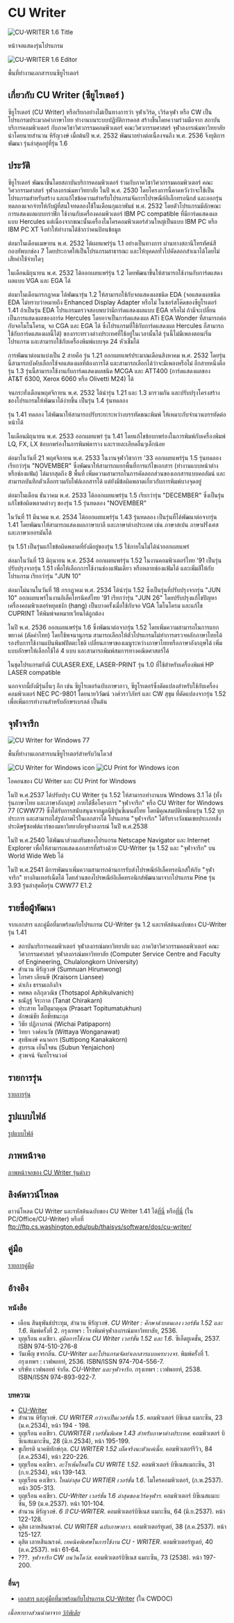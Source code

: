 # CU Writer

![CU-WRITER 1.6 Title](./resources/CU-WRITER_1.6_1993-12-14.png)

หน้าจอแสดงรุ่นโปรแกรม

![CU-WRITER 1.6 Editor](./resources/cw1.6_editor.png)

พื้นที่ทำงานเอกสารบนซียูไรเตอร์

## เกี่ยวกับ CU Writer (ซียูไรเตอร์ )

ซียูไรเตอร์ (CU Writer) หรือเรียกอย่างไม่เป็นทางการว่า จุฬาเวิร์ด, เวิร์ดจุฬา หรือ CW เป็นโปรแกรมประมวลคำภาษาไทย ทำงานบนระบบปฏิบัติการดอส สร้างขึ้นโดยความร่วมมือจาก สถาบันบริการคอมพิวเตอร์ กับภาควิชาวิศวกรรมคอมพิวเตอร์ คณะวิศวกรรมศาสตร์ จุฬาลงกรณ์มหาวิทยาลัย นำโดยนายสำนวน หิรัญวงษ์ เมื่อต้นปี พ.ศ. 2532 พัฒนาอย่างต่อเนื่องจนถึง พ.ศ. 2536 จึงยุติการพัฒนา รุ่นล่าสุดอยู่ที่รุ่น 1.6

## ประวัติ
ซียูไรเตอร์ พัฒนาขึ้นโดยสถาบันบริการคอมพิวเตอร์ ร่วมกับภาควิชาวิศวกรรมคอมพิวเตอร์ คณะวิศวกรรมศาสตร์ จุฬาลงกรณ์มหาวิทยาลัย ในปี พ.ศ. 2530 โดยโครงการนี้คาดหวังว่าจะใช้เป็นโปรแกรมสำหรับสร้าง และแก้ไขข้อความสำหรับโปรแกรมจัดการไปรษณีย์อิเล็กทรอนิกส์ และออกรุ่นทดลองแจกจ่ายให้กับผู้ที่สนใจทดลองใช้ในเดือนกุมภาพันธ์ พ.ศ. 2532 โดยตัวโปรแกรมมีลักษณะการแสดงผลแบบกราฟิก ใช้งานกับเครื่องคอมพิวเตอร์ IBM PC compatible ที่มีการ์ดแสดงผลแบบ Hercules แต่เนื่องจากขณะนั้นเครื่องไมโครคอมพิวเตอร์ส่วนใหญ่เป็นแบบ IBM PC หรือ IBM PC XT จึงทำให้ทำงานได้ช้ากว่าคนป้อนข้อมูล

ต่อมาในเดือนเมษายน พ.ศ. 2532 ได้เผยแพร่รุ่น 1.1 อย่างเป็นทางการ ผ่านทางสถานีโทรทัศน์สีกองทัพบกช่อง 7 โดยประกาศให้เป็นโปรแกรมสาธารณะ และให้บุคคลทั่วไปคัดลอกสำเนาได้โดยไม่เสียค่าใช้จ่ายใดๆ

ในเดือนมิถุนายน พ.ศ. 2532 ได้ออกเผยแพร่รุ่น 1.2 โดยพัฒนาขึ้นให้สามารถใช้งานกับการ์ดแสดงผลแบบ VGA และ EGA ได้

ต่อมาในเดือนกรกฎาคม ได้พัฒนารุ่น 1.2 ให้สามารถใช้กับจอแสดงผลชนิด EDA (จอแสดงผลชนิด EDA ไม่ทราบว่าหมายถึง Enhanced Display Adapter หรือไม่ ในซอร์สโค๊ดของซียูไรเตอร์ 1.41 ถ้าเป็นรุ่น EDA โปรแกรมตรวจสอบพบว่ามีการ์ดแสดงผลแบบ EGA หรือไม่ ถ้ามีจะเปลี่ยนเป็นการแสดงผลของการ์ด Hercules โดยอาจเป็นการ์ดแสดงผล ATi EGA Wonder ที่สามารถต่อกับจอโมโนโครม, จอ CGA และ EGA ได้ ซึ่งโปรแกรมที่ใช้กับการ์ดแสดงผล Hercules ก็สามารถใช้กับการ์ดแสดงผลนี้ได้) ของกระทรวงต่างประเทศที่ใช้อยู่ในเวลานั้นได้ รุ่นนี้ไม่มีเพลงตอนเริ่มโปรแกรม และสามารถใช้กับเครื่องพิมพ์แบบจุด 24 หัวเข็มได้

การพัฒนาต่อมาแบ่งเป็น 2 สายคือ รุ่น 1.21 ออกเผยแพร่ประมาณเดือนสิงหาคม พ.ศ. 2532 โดยรุ่นนี้สามารถบังคับเลือกใช้จอแสดงผลที่ต้องการได้ และสามารถเลือกได้ว่าจะมีเพลงหรือไม่ อีกสายหนึ่งคือ รุ่น 1.3 รุ่นนี้สามารถใช้งานกับการ์ดแสดงผลชนิด MCGA และ ATT400 (การ์ดแสดงผลของ AT&T 6300, Xerox 6060 หรือ Olivetti M24) ได้

จนกระทั่งเดือนพฤศจิกายน พ.ศ. 2532 ได้นำรุ่น 1.21 และ 1.3 มารวมกัน และปรับปรุงโครงสร้างของโปรแกรมให้พัฒนาได้ง่ายขึ้น เป็นรุ่น 1.4 รุ่นทดลอง

รุ่น 1.41 ทดลอง ได้พัฒนาให้สามารถปรับระยะระหว่างบรรทัดขณะพิมพ์ ให้เหมาะกับจำนวนบรรทัดต่อหน้าได้

ในเดือนมิถุนายน พ.ศ. 2533 ออกเผยแพร่ รุ่น 1.41 โดยแก้ไขข้อบกพร่องในการพิมพ์กับเครื่องพิมพ์ LQ, FX, LX ข้อบกพร่องในการพิมพ์ตาราง และรายละเอียดอื่นๆเล็กน้อย

ต่อมาในวันที่ 21 พฤศจิกายน พ.ศ. 2533 ในงานจุฬาวิชาการ '33 ออกเผยแพร่รุ่น 1.5 รุ่นทดลอง เรียกว่ารุ่น "NOVEMBER" ซึ่งพัฒนาให้สามารถแยกพื้นที่การแก้ไขเอกสาร  (ทำงานแบบหน้าต่างหรือช่องแฟ้ม) ได้มากสุดถึง 8 พื้นที่ เพิ่มความสามารถในการคัดลอกส่วนของเอกสารแบบคอลัมน์  และสามารถบันทึกตัวเลือกรวมกับไฟล์เอกสารได้ แต่ยังมีข้อผิดพลาดเกี่ยวกับการพิมพ์บางจุดอยู่

ต่อมาในเดือน ธันวาคม พ.ศ. 2533 ได้ออกเผยแพร่รุ่น 1.5 เรียกว่ารุ่น "DECEMBER" ซึ่งเป็นรุ่นแก้ไขข้อผิดพลาดต่างๆ ของรุ่น 1.5 รุ่นทดลอง "NOVEMBER"

ในวันที่ 11 มีนาคม พ.ศ. 2534 ได้ออกเผยแพร่รุ่น 1.43 รุ่นทดลอง เป็นรุ่นที่ได้พัฒนาต่อจากรุ่น 1.41 โดยพัฒนาให้สามารถแสดงผลภาษาบาลี และภาษาต่างประเทศ เช่น ภาษาสเปน ภาษาฝรั่งเศส และภาษาเยอรมันได้

รุ่น 1.51 เป็นรุ่นแก้ไขข้อผิดพลาดที่ยังมีอยู่ของรุ่น 1.5 ใช้ภายในไม่ได้นำออกเผยแพร่

ต่อมาในวันที่ 13 มิถุนายน พ.ศ. 2534 ออกเผยแพร่รุ่น 1.52 ในงานคอมพิวเตอร์ไทย '91 เป็นรุ่นปรับปรุงจากรุ่น 1.51 เพื่อให้เลือกการใช้งานช่องแฟ้มเดียว หรือหลายช่องแฟ้มได้ และเพิ่มสีให้กับโปรแกรม เรียกว่ารุ่น "JUN 10"

ต่อมาไม่นานในวันที่ 18 กรกฎาคม พ.ศ. 2534 ได้นำรุ่น 1.52 ซึ่งเป็นรุ่นที่ปรับปรุงจากรุ่น  "JUN 10" ออกเผยแพร่ในงานอิเล็คโทรนิคส์ไทย '91 เรียกว่ารุ่น "JUN 26" โดยปรับปรุงแก้ไขปัญหาเครื่องคอมพิวเตอร์หยุดชงัก (hang) เป็นบางครั้งเมื่อใช้กับจอ VGA โมโนโครม และแก้ไข CUPRINT ให้พิมพ์จดหมายเวียนได้ถูกต้อง

ในปี พ.ศ. 2536 ออกเผยแพร่รุ่น 1.6 ซึ่งพัฒนาต่อจากรุ่น 1.52 โดยเพิ่มความสามารถในการแยกพยางค์ (ตัดคำไทย) โดยใช้พจนานุกรม  สามารถเลือกให้ตัวโปรแกรมไม่ทำการตรวจหลักภาษาไทยได้ รองรับการใช้งานแป้นพิมพ์ปัตตะโชติ เปลี่ยนภาษาของเมนูระหว่างภาษาไทยหรือภาษาอังกฤษได้ เพิ่มแบบอักษรให้เลือกใช้ได้ 4 แบบ และสามารถพิมพ์สมการทางคณิตศาสตร์ได้

ในชุดโปรแกรมยังมี CULASER.EXE, LASER-PRINT รุ่น 1.0 ที่ใช้สำหรับเครื่องพิมพ์ HP LASER compatible

นอกจากนี้ยังมีรุ่นอื่นๆ อีก เช่น ซียูไรเตอร์ฉบับภาษาลาว, ซียูไรเตอร์ซึ่งดัดแปลงสำหรับใช้กับเครื่องคอมพิวเตอร์ NEC PC-9801 โดยนายวิวัฒน์  วงศ์วราวิภัทร์ และ CW สุขุม ที่ดัดแปลงจากรุ่น 1.52 เพื่อเพิ่มการทำงานสำหรับอักษรเบรลล์ เป็นต้น

## จุฬาจารึก

![CU Writer for Windows 77](./resources/CWW77.png)

พื้นที่ทำงานเอกสารบนซียูไรเตอร์สำหรับวินโดวส์

![CU Writer for Windows icon](./resources/CWW_icon.png) ![CU Print for Windows icon](./resources/CWWPRINT_icon.png)

ไอคอนของ CU Writer และ CU Print for Windows

ในปี พ.ศ.2537 ได้ปรับปรุง CU Writer รุ่น 1.52 ให้สามารถทำงานบน Windows 3.1 ได้ (ทั้งรุ่นภาษาไทย และภาษาอังกฤษ) ภายใต้ชื่อโครงการ "จุฬาจารึก" หรือ CU Writer for Windows 77 (CWW77) ซึ่งได้รับการสนับสนุนจากมูลนิธิปูนซีเมนต์ไทย โดยมีคุณสมบัติเหมือนรุ่น 1.52 ทุกประการ และสามารถใส่รูปภาพไว้ในเอกสารได้ โปรแกรม "จุฬาจารึก" ได้รับรางวัลชมเชยประเภทสิ่งประดิษฐ์ซอฟต์แวร์ของมหาวิทยาลัยจุฬาลงกรณ์ ในปี พ.ศ.2538

ในปี พ.ศ.2540 ได้พัฒนาส่วนเสริมของโปรแกรม Netscape Navigator และ Internet Explorer เพื่อให้สามารถแสดงเอกสารที่สร้างด้วย CU-Writer รุ่น 1.52 และ "จุฬาจารึก" บน World Wide Web ได้

ในปี พ.ศ.2541 มีการพัฒนาเพิ่มความสามารถด้านการรับส่งไปรษณีย์อิเล็คทรอนิกส์ให้กับ "จุฬาจารึก" ทางอินเทอร์เน็ตได้  โดยส่วนของไปรษณีย์อิเล็คทรอนิกส์พัฒนามาจากโปรแกรม Pine รุ่น 3.93 รุ่นล่าสุดคือรุ่น CWW77 E1.2

## รายชื่อผู้พัฒนา
จากเอกสาร และคู่มือที่มาพร้อมกับโปรแกรม CU-Writer รุ่น 1.2 และรหัสต้นฉบับของ CU-Writer รุ่น 1.41

* สถาบันบริการคอมพิวเตอร์ จุฬาลงกรณ์มหาวิทยาลัย และ ภาควิชาวิศวกรรมคอมพิวเตอร์ คณะวิศวกรรมศาสตร์ จุฬาลงกรณ์มหาวิทยาลัย
(Computer Service Centre and Faculty of Engineering, Chulalongkorn University)
* สำนวน หิรัญวงษ์ 
(Sumnuan Hirunwong)
* ไกรศร เลียนษี
(Kraisorn  Liansee)
* ดำเกิง ธรรมเถกิงกิจ
* ทศพล อภิกุลวณิช
(Thotsapol Aphikulvanich)
* ธณัฎฐ์ จิระกาล
(Tanat Chirakarn)
* ประสาท โตปิตุมาตุคุณ
(Prasart Topitumatukhun)
* ลักษณ์ชัย ลือชัยชนะกุล
* วิชัย ปฏิภาภรณ์
(Wichai Patipaporn)
* วิทยา วงศ์อนวัช
(Wittaya Wonganawat)
* สุทธิพงษ์ คนาคกร
(Suttipong Kanakakorn)
* สุบรรณ เย็นใจชน
(Subun Yenjaichon)
* สุวพจน์ จันทโรจนวงศ์

## รายการรุ่น
[รายการรุ่น](https://github.com/kytulendu/CW141/wiki/CU-Writer-Version-Listing)

## รูปแบบไฟล์
[รูปแบบไฟล์](fmt_CU-Writer.md)

## ภาพหน้าจอ
[ภาพหน้าจอของ CU Writer รุ่นต่างๆ](https://github.com/kytulendu/CW141/wiki/Screenshot)

## ลิงค์ดาวน์โหลด
ดาวน์โหลด CU Writer และรหัสต้นฉบับของ CU Writer 1.41 ได้[ที่นี่](https://archive.org/details/cu-writer)
หรือ[ที่นี่](https://mega.nz/folder/n9MDlbhB#33wlBLjLgh_tTo7NVkcxRQ) (ใน PC/Office/CU-Writer)
หรือที่ ftp://ftp.cs.washington.edu/pub/thaisys/software/dos/cu-writer/

## คู่มือ
[รายการคู่มือ](https://github.com/kytulendu/CW141/wiki/CU-Writer-Manual)

## อ้างอิง

### หนังสือ
* เดือน สินธุพันธ์ประทุม, สำนวน หิรัญวงษ์. *CU Writer : ศึกษาด้วยตนเอง เวอร์ชัน 1.52 และ 1.6*. พิมพ์ครั้งที่ 2. กรุงเทพฯ : โรงพิมพ์จุฬาลงกรณ์มหาวิทยาลัย, 2536.
* บุญเรือน คงเขียว. *คู่มือการใช้งาน CU Writer เวอร์ชั่น 1.52 และ 1.6*. ซีเอ็ดยูเคชั่น, 2537. ISBN 974-510-276-8
* วันเพ็ญ ขจรกลิ่น. *CU-Writer และโปรแกรมจัดทำเอกสารแบบครบวงจร*. พิมพ์ครั้งที่ 1. กรุงเทพฯ : เวฟพอยท์, 2536. ISBN/ISSN 974-704-556-7.
* บริษัท เวฟพอยท์ จำกัด. *CU-Writer และจุฬาจารึก*. กรุงเทพฯ : เวฟพอยท์, 2538. ISBN/ISSN 974-893-922-7.

### บทความ
* [CU-Writer](http://www.cp.eng.chula.ac.th/~pizzanu/temp/cuwriter.pdf)
* สำนวน หิรัญวงษ์. *CU WRITER กว่าจะเป็นเวอร์ชั่น 1.5*. คอมพิวเตอร์ บิซิเนส แมกะซีน, 23 (ม.ค.2534), หน้า 194 - 198.
* บุญเรือน คงเขียว. *CUWRITER เวอร์ชั่นพิเศษ 1.43 สำหรับภาษาต่างประเทศ*. คอมพิวเตอร์ บิซิเนสแมกะซีน, 28 (มิ.ย.2534), หน้า 195-199.
* ชูเกียรติ นาคพิทักษ์กุล. *CU WRITER 1.52 เผ็ดจริงนะตัวแค่เนี้ย*. คอมพิวเตอร์รีวิว, 84 (ส.ค.2534), หน้า 220-226.
* บุญเรือน คงเขียว. *อะไรเพิ่มใหม่ใน CU WRITE 1.52*. คอมพิวเตอร์ บิซีเนสแมกะซีน, 31 (ก.ย.2534), หน้า 139-143.
* บุญเรือน คงเขียว. *ใหม่ล่าสุด CU WRTIER เวอร์ชั่น 1.6*. ไมโครคอมพิวเตอร์, (ก.พ.2537). หน้า 305-313.
* บุญเรือน คงเขียว. *CU-Writer เวอร์ชั่น 1.6 ล่าสุดของเวิร์ดจุฬาฯ*. คอมพิวเตอร์ บิซีเนสแมกะซีน, 59 (ม.ค.2537). หน้า 101-104.
* สำนวน หิรัญวงษ์. *6 ปี CU-WRITER*. คอมพิวเตอร์บิซิเนส แมกะซีน, 64 (มิ.ย.2537). หน้า 122-128.
* ดุสิต เลาหสินณรงค์. *CU WRITER ฉบับภาษาลาว*. คอมพิวเตอร์ทูเดย์, 38 (ส.ค.2537). หน้า 125-127.
* ดุสิต เลาหสินณรงค์. *เทคนิคพิเศษในการใช้งาน CU - WRITER*. คอมพิวเตอร์ทูเดย์, 40 (ต.ค.2537). หน้า 61-64.
* ???. *จุฬาจารึก CW บนวินโดว์ส*. คอมพิวเตอร์บิซิเนส แมกะซีน, 73 (2538). หน้า 197-200.

### อื่นๆ
* [เอกสาร และคู่มือที่มาพร้อมกับโปรแกรม CU-Writer](https://archive.org/details/cu-writer) (ใน CWDOC)

_เนื้อหาบางส่วนนำมาจาก [วิกิพีเดีย](https://th.wikipedia.org/wiki/%E0%B8%8B%E0%B8%B5%E0%B8%A2%E0%B8%B9%E0%B9%84%E0%B8%A3%E0%B9%80%E0%B8%95%E0%B8%AD%E0%B8%A3%E0%B9%8C)_
